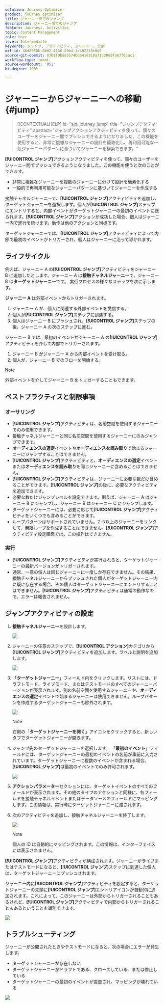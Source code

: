```yaml
---
solution: Journey Optimizer
product: journey optimizer
title: ジャーニー間でのジャンプ
description: ジャーニー間でのジャンプ
feature: Journeys, Activities
topic: Content Management
role: User
level: Intermediate
keywords: ジャンプ, アクティビティ, ジャーニー, 分割
exl-id: 46d8950b-8b02-4160-89b4-1c492533c0e2
source-git-commit: 07b1f9b885574bb6418310a71c3060fa67f6cac3
workflow-type: tm+mt
source-wordcount: '851'
ht-degree: 100%

---
```


# ジャーニーからジャーニーへの移動 {#jump}

>[!CONTEXTUALHELP]
>id="ajo_journey_jump"
>title="ジャンプアクティビティ"
>abstract="ジャンプアクションアクティビティを使って、個々のユーザーをジャーニー間でプッシュできるようになりました。この機能を使用すると、非常に複雑なジャーニーの設計を簡略化し、再利用可能な一般ジャーニーパターンに基づいてジャーニーを構築できます。"

**[!UICONTROL ジャンプ]**&#x200B;アクションアクティビティを使って、個々のユーザーをジャーニー間でプッシュできるようになりました。この機能を使うと次のことができます。

* 非常に複雑なジャーニーを複数のジャーニーに分けて設計を簡素化する
* 一般的で再利用可能なジャーニーパターンに基づいてジャーニーを作成する

接触チャネルジャーニーで、**[!UICONTROL ジャンプ]**&#x200B;アクティビティを追加し、ターゲットジャーニーを選択します。個人が&#x200B;**[!UICONTROL ジャンプ]**&#x200B;ステップにエントリすると、内部イベントがターゲットジャーニーの最初のイベントに送られます。**[!UICONTROL ジャンプ]**&#x200B;アクションが成功した場合、個人はジャーニー内で進行を続けます。動作は他のアクションと同様です。

ターゲットジャーニーでは、**[!UICONTROL ジャンプ]**&#x200B;アクティビティによって内部で最初のイベントがトリガーされ、個人はジャーニーに沿って導かれます。

## ライフサイクル

例えば、ジャーニー A の&#x200B;**[!UICONTROL ジャンプ]**&#x200B;アクティビティをジャーニー B に追加したとします。ジャーニー A は&#x200B;**接触チャネルジャーニー**&#x200B;で、ジャーニー B は&#x200B;**ターゲットジャーニー**です。
実行プロセスの様々なステップを次に示します。

**ジャーニー A** は外部イベントからトリガーされます。

1. ジャーニー A が、個人に関連する外部イベントを受信する。
1. 個人が&#x200B;**[!UICONTROL ジャンプ]**&#x200B;ステップに到達する。
1. 個人はジャーニー B にプッシュされ、**[!UICONTROL ジャンプ]**&#x200B;ステップの後、ジャーニー A の次のステップに進む。

ジャーニー B では、最初のイベントがジャーニー A の&#x200B;**[!UICONTROL ジャンプ]**&#x200B;アクティビティを介して内部でトリガーされます。

1. ジャーニー B がジャーニー A から内部イベントを受け取る。
1. 個人が、ジャーニー B でのフローを開始する。

>[!NOTE]
>
>外部イベントを介してジャーニー B をトリガーすることもできます。

## ベストプラクティスと制限事項

### オーサリング

* **[!UICONTROL ジャンプ]**&#x200B;アクティビティは、名前空間を使用するジャーニーでのみ使用できます。
* 接触チャネルジャーニーと同じ名前空間を使用するジャーニーにのみジャンプできます。
* **オーディエンスの選定**&#x200B;イベントや&#x200B;**オーディエンスを読み取り**&#x200B;で始まるジャーニーにジャンプすることはできません。
* **[!UICONTROL ジャンプ]**&#x200B;アクティビティと、**オーディエンスの選定**&#x200B;イベントまたは&#x200B;**オーディエンスを読み取り**&#x200B;を同じジャーニーに含めることはできません。
* **[!UICONTROL ジャンプ]**&#x200B;アクティビティは、ジャーニーに必要な数だけ含めることができます。**[!UICONTROL ジャンプ]**&#x200B;の後に、必要なアクティビティを追加できます。
* 必要な数だけジャンプレベルを設定できます。例えば、ジャーニー A はジャーニー B にジャンプし、ジャーニー B はジャーニー C にジャンプします。
* ターゲットジャーニーには、必要に応じて&#x200B;**[!UICONTROL ジャンプ]**&#x200B;アクティビティをいくつでも含めることができます。
* ループパターンはサポートされていません。2 つ以上のジャーニーをリンクして、無限ループを作成することはできません。**[!UICONTROL ジャンプ]**&#x200B;アクティビティ設定画面では、この操作はできません。

### 実行

* **[!UICONTROL ジャンプ]**&#x200B;アクティビティが実行されると、ターゲットジャーニーの最新バージョンがトリガーされます。
* 通常、一意の個人は同じジャーニーに一度しか存在できません。その結果、接触チャネルジャーニーからプッシュされた個人がターゲットジャーニー内に既に存在する場合、その個人はターゲットジャーニーにエントリすることはできません。**[!UICONTROL ジャンプ]**&#x200B;アクティビティは通常の動作なので、エラーは報告されません。

## ジャンプアクティビティの設定

1. **接触チャネルジャーニー**&#x200B;を設計します。

   ![](assets/jump1.png)

1. ジャーニーの任意のステップで、**[!UICONTROL アクション]**&#x200B;カテゴリから&#x200B;**[!UICONTROL ジャンプ]**&#x200B;アクティビティを追加します。ラベルと説明を追加します。

   ![](assets/jump2.png)

1. 「**ターゲットジャーニー**」フィールド内をクリックします。リストには、ドラフトモード、ライブモード、またはテストモードのすべてのジャーニーバージョンが表示されます。別の名前空間を使用するジャーニーや、**オーディエンスの選定**&#x200B;イベントで始まるジャーニーは使用できません。ループパターンを作成するターゲットジャーニーも除外されます。

   ![](assets/jump3.png)

   >[!NOTE]
   >
   >右側の「**ターゲットジャーニーを開く**」アイコンをクリックすると、新しいタブでターゲットジャーニーが開きます。

1. ジャンプ先のターゲットジャーニーを選択します。
「**最初のイベント**」フィールドには、ターゲットジャーニーの最初のイベントの名前が事前に入力されています。ターゲットジャーニーに複数のイベントが含まれる場合、**[!UICONTROL ジャンプ]**&#x200B;は最初のイベントでのみ許可されます。

   ![](assets/jump4.png)

1. **アクションパラメーター**&#x200B;セクションには、ターゲットイベントのすべてのフィールドが表示されます。その他のタイプのアクションと同様に、各フィールドを接触チャネルイベントまたはデータソースのフィールドにマッピングします。この情報は、実行時にターゲットジャーニーに渡されます。
1. 次のアクティビティを追加し、接触チャネルジャーニーを終了します。

   ![](assets/jump5.png)


   >[!NOTE]
   >
   >個人の ID は自動的にマッピングされます。この情報は、インターフェイスには表示されません。

**[!UICONTROL ジャンプ]**&#x200B;アクティビティが構成されます。ジャーニーがライブまたはテストモードになると、**[!UICONTROL ジャンプ]**&#x200B;ステップに到達した個人は、ターゲットジャーニーにプッシュされます。

ジャーニー内に&#x200B;**[!UICONTROL ジャンプ]**&#x200B;アクティビティを設定すると、ターゲットジャーニーの先頭に&#x200B;**[!UICONTROL ジャンプ]**&#x200B;エントリアイコンが自動的に追加されます。これによって、このジャーニーは外部からトリガーされることもあるけれど、**[!UICONTROL ジャンプ]**&#x200B;アクティビティで内部からトリガーされることもあるということを識別できます。

![](assets/jump7.png)

## トラブルシューティング

ジャーニーが公開されたときやテストモードになると、次の場合にエラーが発生します。
* ターゲットジャーニーが存在しない
* ターゲットジャーニーがドラフトである、クローズしている、または停止している
* ターゲットジャーニーの最初のイベントが変更され、マッピングが壊れている

![](assets/jump6.png)
